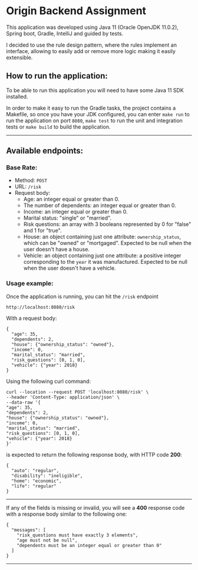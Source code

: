 # Origin Backend Assignment

This application was developed using Java 11 (Oracle OpenJDK 11.0.2), Spring boot, Gradle, IntelliJ and guided by tests.

I decided to use the rule design pattern, where the rules implement an interface, allowing to easily add or remove more
logic making it easily extensible.

## How to run the application:

To be able to run this application you will need to have some Java 11 SDK installed.

In order to make it easy to run the Gradle tasks, the project contains a Makefile, so once you have your JDK configured,
you can enter `make run` to run the application on port `8080`, `make test` to run the unit and integration tests or
`make build` to build the application.

---

## Available endpoints:

### Base Rate:

- Method: `POST`
- URL: `/risk`
- Request body:
    - Age: an integer equal or greater than 0.
    - The number of dependents: an integer equal or greater than 0.
    - Income: an integer equal or greater than 0.
    - Marital status: "single" or "married".
    - Risk questions: an array with 3 booleans represented by 0 for "false" and 1 for "true".
    - House: an object containing just one attribute: `ownership_status`, which can be "owned" or "mortgaged". Expected
      to be null when the user doesn't have a house.
    - Vehicle: an object containing just one attribute: a positive integer corresponding to the `year` it was
      manufactured. Expected to be null when the user doesn't have a vehicle.

### Usage example:

Once the application is running, you can hit the `/risk` endpoint

    http://localhost:8080/risk

With a request body:

    {
      "age": 35,
      "dependents": 2,
      "house": {"ownership_status": "owned"},
      "income": 0,
      "marital_status": "married",
      "risk_questions": [0, 1, 0],
      "vehicle": {"year": 2018}
    }

Using the following curl command:

    curl --location --request POST 'localhost:8080/risk' \
    --header 'Content-Type: application/json' \
    --data-raw '{
    "age": 35,
    "dependents": 2,
    "house": {"ownership_status": "owned"},
    "income": 0,
    "marital_status": "married",
    "risk_questions": [0, 1, 0],
    "vehicle": {"year": 2018}
    }'

is expected to return the following response body, with HTTP code **200**:

    {
      "auto": "regular",
      "disability": "ineligible",
      "home": "economic",
      "life": "regular"
    }

---
If any of the fields is missing or invalid, you will see a **400** response code with a response body similar to the
following one:

    {
      "messages": [
        "risk_questions must have exactly 3 elements",
        "age must not be null",
        "dependents must be an integer equal or greater than 0"
      ]
    }

---
      